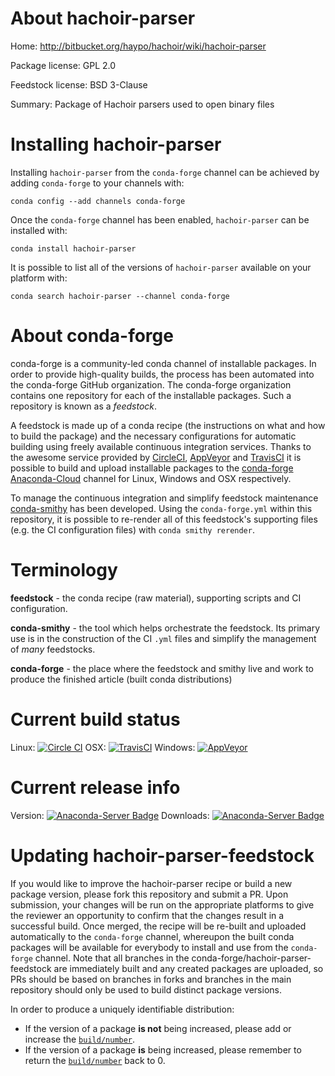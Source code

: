 About hachoir-parser
====================

Home: http://bitbucket.org/haypo/hachoir/wiki/hachoir-parser

Package license: GPL 2.0

Feedstock license: BSD 3-Clause

Summary: Package of Hachoir parsers used to open binary files



Installing hachoir-parser
=========================

Installing `hachoir-parser` from the `conda-forge` channel can be achieved by adding `conda-forge` to your channels with:

```
conda config --add channels conda-forge
```

Once the `conda-forge` channel has been enabled, `hachoir-parser` can be installed with:

```
conda install hachoir-parser
```

It is possible to list all of the versions of `hachoir-parser` available on your platform with:

```
conda search hachoir-parser --channel conda-forge
```



About conda-forge
=================

conda-forge is a community-led conda channel of installable packages.
In order to provide high-quality builds, the process has been automated into the
conda-forge GitHub organization. The conda-forge organization contains one repository
for each of the installable packages. Such a repository is known as a *feedstock*.

A feedstock is made up of a conda recipe (the instructions on what and how to build
the package) and the necessary configurations for automatic building using freely
available continuous integration services. Thanks to the awesome service provided by
[CircleCI](https://circleci.com/), [AppVeyor](http://www.appveyor.com/)
and [TravisCI](https://travis-ci.org/) it is possible to build and upload installable
packages to the [conda-forge](https://anaconda.org/conda-forge)
[Anaconda-Cloud](http://docs.anaconda.org/) channel for Linux, Windows and OSX respectively.

To manage the continuous integration and simplify feedstock maintenance
[conda-smithy](http://github.com/conda-forge/conda-smithy) has been developed.
Using the ``conda-forge.yml`` within this repository, it is possible to re-render all of
this feedstock's supporting files (e.g. the CI configuration files) with ``conda smithy rerender``.


Terminology
===========

**feedstock** - the conda recipe (raw material), supporting scripts and CI configuration.

**conda-smithy** - the tool which helps orchestrate the feedstock.
                   Its primary use is in the construction of the CI ``.yml`` files
                   and simplify the management of *many* feedstocks.

**conda-forge** - the place where the feedstock and smithy live and work to
                  produce the finished article (built conda distributions)

Current build status
====================

Linux: [![Circle CI](https://circleci.com/gh/conda-forge/hachoir-parser-feedstock.svg?style=shield)](https://circleci.com/gh/conda-forge/hachoir-parser-feedstock)
OSX: [![TravisCI](https://travis-ci.org/conda-forge/hachoir-parser-feedstock.svg?branch=master)](https://travis-ci.org/conda-forge/hachoir-parser-feedstock)
Windows: [![AppVeyor](https://ci.appveyor.com/api/projects/status/github/conda-forge/hachoir-parser-feedstock?svg=True)](https://ci.appveyor.com/project/conda-forge/hachoir-parser-feedstock/branch/master)

Current release info
====================
Version: [![Anaconda-Server Badge](https://anaconda.org/conda-forge/hachoir-parser/badges/version.svg)](https://anaconda.org/conda-forge/hachoir-parser)
Downloads: [![Anaconda-Server Badge](https://anaconda.org/conda-forge/hachoir-parser/badges/downloads.svg)](https://anaconda.org/conda-forge/hachoir-parser)


Updating hachoir-parser-feedstock
=================================

If you would like to improve the hachoir-parser recipe or build a new
package version, please fork this repository and submit a PR. Upon submission,
your changes will be run on the appropriate platforms to give the reviewer an
opportunity to confirm that the changes result in a successful build. Once
merged, the recipe will be re-built and uploaded automatically to the
`conda-forge` channel, whereupon the built conda packages will be available for
everybody to install and use from the `conda-forge` channel.
Note that all branches in the conda-forge/hachoir-parser-feedstock are
immediately built and any created packages are uploaded, so PRs should be based
on branches in forks and branches in the main repository should only be used to
build distinct package versions.

In order to produce a uniquely identifiable distribution:
 * If the version of a package **is not** being increased, please add or increase
   the [``build/number``](http://conda.pydata.org/docs/building/meta-yaml.html#build-number-and-string).
 * If the version of a package **is** being increased, please remember to return
   the [``build/number``](http://conda.pydata.org/docs/building/meta-yaml.html#build-number-and-string)
   back to 0.
